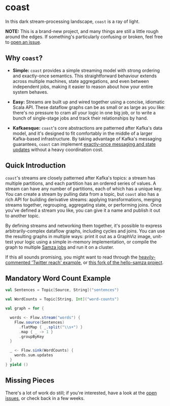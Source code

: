 # coast

In this dark stream-processing landscape, `coast` is a ray of light.

**NOTE:** This is a brand-new project, and many things are still a little rough
around the edges. If something's particularly confusing or broken, feel free to
[open an issue][issues].

## Why `coast`?

- **Simple:** `coast` provides a simple streaming model with strong ordering and
  exactly-once semantics. This straightforward behaviour extends across multiple
  machines, state aggregations, and even between independent jobs, making it
  easier to reason about how your entire system behaves.

- **Easy:** Streams are built up and wired together using a concise, idiomatic
  Scala API. These dataflow graphs can be as small or as large as you like:
  there's no pressure to cram all your logic in one big job, or to write a bunch
  of single-stage jobs and track their relationships by hand.

- **Kafkaesque:** `coast`'s core abstractions are patterned after Kafka's
  data model, and it's designed to fit comfortably in the middle of a larger
  Kafka-based infrastructure. By taking advantage of Kafka's messaging
  guarantees, `coast` can implement [exactly-once messaging and state updates][impossible] 
  without a heavy coordination cost.

## Quick Introduction

`coast`'s streams are closely patterned after Kafka's topics: a stream has
multiple partitions, and each partition has an ordered series of values. A
stream can have any number of partitions, each of which has a unique key. 
You can  create a stream by pulling data from a topic, but `coast` also
has a rich API for building derivative streams: applying transformations,
merging streams together, regrouping, aggregating state, or performing joins.
Once you've defined a stream you like, you can give it a name and publish it
out to another topic. 

By defining streams and networking them together, it's possible to
express arbitrarily-complex dataflow graphs, including cycles and joins. You can 
use the resulting graphs in multiple ways: print it out as a GraphViz image,
unit-test your logic using a simple in-memory implementation, or compile the 
graph to multiple [Samza jobs][samza] and run it on a cluster.

If this all sounds promising, you might want to read through the
[heavily-commented 'Twitter reach' example][twitter-reach], or [this fork of the
hello-samza project][hello-coast].

[samza]: http://samza.incubator.apache.org/
[hello-coast]: https://github.com/bkirwi/incubator-samza-hello-samza/tree/hello-coast 
[twitter-reach]: core/src/main/scala/com/monovore/example/coast/TwitterReach.scala
[impossible]: http://ben.kirw.in/2014/11/28/kafka-patterns/

## Mandatory Word Count Example

```scala
val Sentences = Topic[Source, String]("sentences")

val WordCounts = Topic[String, Int]("word-counts")

val graph = for {

  words <- Flow.stream("words") {
    Flow.source(Sentences)
      .flatMap { _.split("\\s+") }
      .map { _ -> 1 }
      .groupByKey
  }

  _ <- Flow.sink(WordCounts) {
    words.sum.updates
  }
} yield ()
```

## Missing Pieces

There's a lot of work do still; if you're interested, have a look at the [open
issues][issues], or check back in a few weeks.

[issues]: https://github.com/bkirwi/coast/issues
